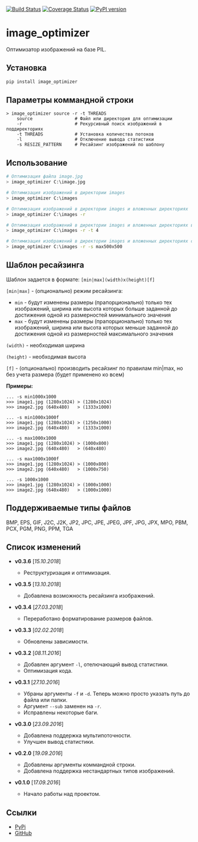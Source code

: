 [![Build Status](https://travis-ci.org/Bobsans/image-optimizer.svg?branch=master)](https://travis-ci.org/Bobsans/image-optimizer)
[![Coverage Status](https://coveralls.io/repos/github/Bobsans/image-optimizer/badge.svg?branch=master)](https://coveralls.io/github/Bobsans/image-optimizer?branch=master)
[![PyPI version](https://badge.fury.io/py/image_optimizer.svg)](https://badge.fury.io/py/image_optimizer)

image_optimizer
======================================

Оптимизатор изображений на базе PIL.


Установка
--------------------------------------
```bash
pip install image_optimizer
```


Параметры коммандной строки
--------------------------------------
```
> image_optimizer source -r -t THREADS
    source                # Файл или директория для оптимизации
    -r                    # Рекурсивный поиск изображений в поддиректориях
    -t THREADS            # Установка количества потоков
    -l                    # Отключение вывода статистики
    -s RESIZE_PATTERN     # Ресайзинг изображений по шаблону 
```


Использование
--------------------------------------
```bash
# Оптимизация файла image.jpg
> image_optimizer C:\image.jpg

# Оптимизация изображений в директории images
> image_optimizer C:\images

# Оптимизация изображений в директории images и вложенных директориях
> image_optimizer C:\images -r

# Оптимизация изображений в директории images и вложенных директориях в 4 потока
> image_optimizer C:\images -r -t 4

# Оптимизация изображений в директории images и вложенных директориях c ресайзингом вниз до 500px
> image_optimizer C:\images -r -s max500x500 

```

Шаблон ресайзинга
--------------------------------------
Шаблон задается в формате: `[min|max](width)x(height)[f]`


`[min|max]` - (опционально) режим ресайзинга:
- `min` - будут изменены размеры (прапорционально) только тех изображений, ширина или высота которых больше заданной до достижения одной из размерностей минимального значения
- `max` - будут изменены размеры (прапорционально) только тех изображений, ширина или высота которых меньше заданной до достижения одной из размерностей максимального значения

`(width)` - необходимая ширина

`(height)` - необходимая высота

`[f]` - (опционально) производить ресайзинг по правилам min|max, но без учета размера (будет применено ко всем)


**Примеры:**
```
... -s min1000x1000
>>> image1.jpg (1280x1024) > (1280x1024)
>>> image2.jpg (640x480)   > (1333x1000)

... -s min1000x1000f
>>> image1.jpg (1280x1024) > (1250x1000)
>>> image2.jpg (640x480)   > (1333x1000)

... -s max1000x1000
>>> image1.jpg (1280x1024) > (1000x800)
>>> image2.jpg (640x480)   > (640x480)

... -s max1000x1000f
>>> image1.jpg (1280x1024) > (1000x800)
>>> image2.jpg (640x480)   > (1000x750)

... -s 1000x1000
>>> image1.jpg (1280x1024) > (1000x1000)
>>> image2.jpg (640x480)   > (1000x1000)
```

Поддерживаемые типы файлов
--------------------------------------
BMP, EPS, GIF, J2C, J2K, JP2, JPC, JPE, JPEG, JPF, JPG, JPX, MPO, PBM, PCX, PGM, PNG, PPM, TGA


Список изменений
--------------------------------------
* **v0.3.6** \[_15.10.2018_\]

    - Реструктуризация и оптимизация.

* **v0.3.5** \[_13.10.2018_\]

    - Добавлена возможность ресайзинга изображений.

* **v0.3.4** \[_27.03.2018_\]

    - Переработано форматирование размеров файлов.

* **v0.3.3** \[_02.02.2018_\]

    - Обновлены зависимости.

* **v0.3.2** \[_08.11.2016_\]

    - Добавлен аргумент `-l`, отелючающий вывод статистики.
    - Оптимизация кода.

* **v0.3.1** \[_27.10.2016_\]

    - Убраны аргументы `-f` и `-d`. Теперь можно просто указать путь до файла или папки.
    - Аргумент `--sub` заменен на `-r`.
    - Исправлены некоторые баги.

* **v0.3.0** \[_23.09.2016_\]

    - Добавлена поддержка мультипоточности.
    - Улучшен вывод статистики.

* **v0.2.0** \[_19.09.2016_\]

    - Добавлены аргументы коммандной строки.
    - Добавлена поддержка нестандартных типов изображений.

* **v0.1.0** \[_17.09.2016_\]

    - Начало работы над проектом.


Ссылки
--------------------------------------
- [PyPi](https://pypi.python.org/pypi/image_optimizer)
- [GitHub](https://github.com/Bobsans/image-optimizer)
